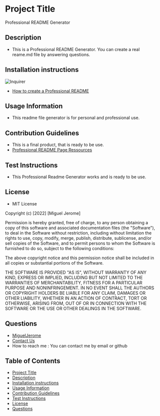 # Project Title
Professional README Generator

## Description
* This is a Professional README Generator. You can create a real reame.md file by answering questions. 

## Installation instructions
![Inquirer](../potential-enigma/Develop/images/ImportantInquirer.png) 
* [How to create a Professional README](https://coding-boot-camp.github.io/full-stack/github/professional-readme-guide)

## Usage Information
* This readme file generator is for personal and professional use.

## Contribution Guidelines
* This is a final product, that is ready to be use.
* [Professional README Page Ressources](https://github.com/MiguelJerome/Professionnal-Readme09)

## Test Instructions
* This Professional Readme Generator works and is ready to be use.

## License
* MIT License

Copyright (c) [2022] [Miguel Jerome]

Permission is hereby granted, free of charge, to any person obtaining a copy
of this software and associated documentation files (the "Software"), to deal
in the Software without restriction, including without limitation the rights
to use, copy, modify, merge, publish, distribute, sublicense, and/or sell
copies of the Software, and to permit persons to whom the Software is
furnished to do so, subject to the following conditions:

The above copyright notice and this permission notice shall be included in all
copies or substantial portions of the Software.

THE SOFTWARE IS PROVIDED "AS IS", WITHOUT WARRANTY OF ANY KIND, EXPRESS OR
IMPLIED, INCLUDING BUT NOT LIMITED TO THE WARRANTIES OF MERCHANTABILITY,
FITNESS FOR A PARTICULAR PURPOSE AND NONINFRINGEMENT. IN NO EVENT SHALL THE
AUTHORS OR COPYRIGHT HOLDERS BE LIABLE FOR ANY CLAIM, DAMAGES OR OTHER
LIABILITY, WHETHER IN AN ACTION OF CONTRACT, TORT OR OTHERWISE, ARISING FROM,
OUT OF OR IN CONNECTION WITH THE SOFTWARE OR THE USE OR OTHER DEALINGS IN THE
SOFTWARE.

## Questions
* [MiguelJerome](https://github.com/MiguelJerome/)
* [Contact Us](mailto:2001326@collegelacite.ca)
* How to reach me : You can contact me by email or github

## Table of Contents
* [Project Title](#Project-Title)
* [Description](#Description)
* [Installation instructions](#Installation-instructions)
* [Usage Information](#Usage-Information)
* [Contribution Guidelines](#Contribution-Guidelines)
* [Test Instructions](#Test-Instructions)
* [License](#License)
* [Questions](#Questions)

